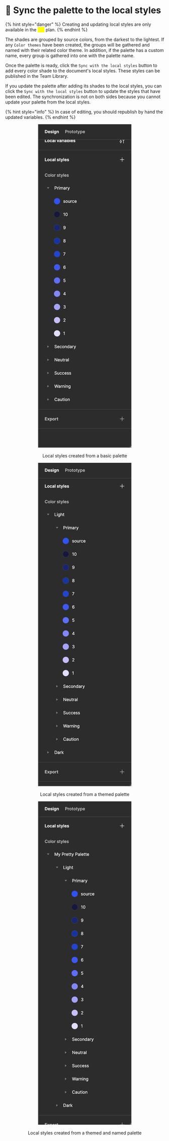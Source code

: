 # 🔐 Sync the palette to the local styles

{% hint style="danger" %}
Creating and updating local styles are only available in the <mark style="color:yellow;">`Pro`</mark> plan.
{% endhint %}

The shades are grouped by source colors, from the darkest to the lightest. If any `Color themes` have been created, the groups will be gathered and named with their related color theme. In addition, if the palette has a custom name, every group is gathered into one with the palette name.

Once the palette is ready, click the `Sync with the local styles` button to add every color shade to the document's local styles. These styles can be published in the Team Library.

If you update the palette after adding its shades to the local styles, you can click the `Sync with the local styles` button to update the styles that have been edited. The synchronization is not on both sides because you cannot update your palette from the local styles.

{% hint style="info" %}
In case of editing, you should republish by hand the updated variables.
{% endhint %}

<div align="center">

<figure><img src="../.gitbook/assets/publish_palette-basic_local_styles.png" alt=""><figcaption><p>Local styles created from a basic palette</p></figcaption></figure>

 

<figure><img src="../.gitbook/assets/publish_palette-themed_local_styles.png" alt=""><figcaption><p>Local styles created from a themed palette</p></figcaption></figure>

 

<figure><img src="../.gitbook/assets/publish_palette-themed_named_local_styles.png" alt=""><figcaption><p>Local styles created from a themed and named palette</p></figcaption></figure>

</div>
